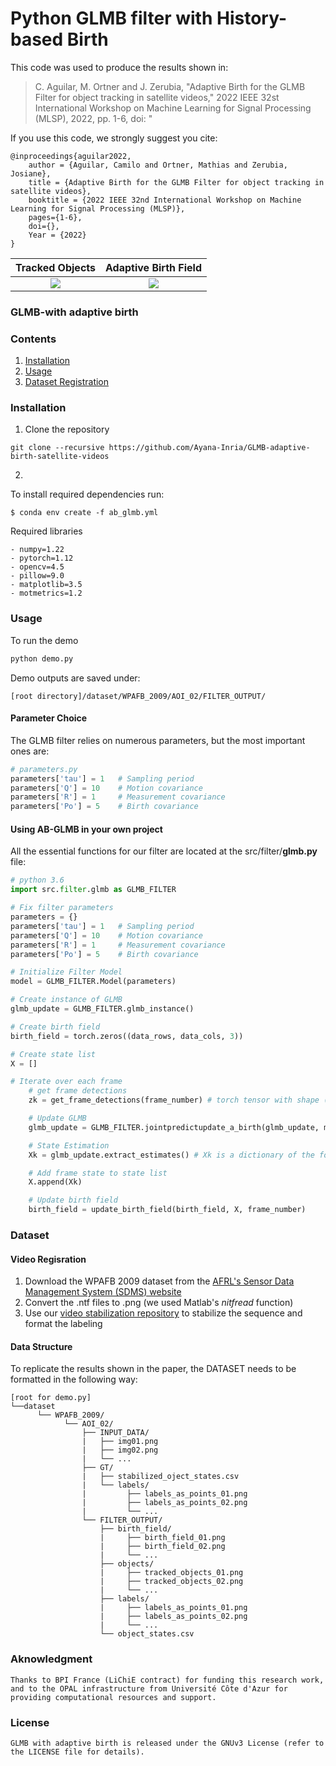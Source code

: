 # Python GLMB filter with History-based Birth

This code was used to produce the results shown in:

> C. Aguilar, M. Ortner and J. Zerubia, "Adaptive Birth for the GLMB Filter for object tracking in satellite videos," 2022 IEEE 32st International Workshop on Machine Learning for Signal Processing (MLSP), 2022, pp. 1-6, doi: "

If you use this code, we strongly suggest you cite:

    @inproceedings{aguilar2022,
        author = {Aguilar, Camilo and Ortner, Mathias and Zerubia, Josiane},
        title = {Adaptive Birth for the GLMB Filter for object tracking in satellite videos},
        booktitle = {2022 IEEE 32nd International Workshop on Machine Learning for Signal Processing (MLSP)},
        pages={1-6},
        doi={},
        Year = {2022}
    }

|Tracked Objects | Adaptive Birth Field |
|:--:| :--:|
| <img src="dataset/WPAFB_2009/AOI_02/adaptive_birth.gif"> | <img src="dataset/WPAFB_2009/AOI_02/birth_field.gif"> |

### GLMB-with adaptive birth

### Contents
1. [Installation](#Installation)
2. [Usage](#usage)
3. [Dataset Registration](#dataset)


### Installation

1. Clone the repository
  ```Shell
  git clone --recursive https://github.com/Ayana-Inria/GLMB-adaptive-birth-satellite-videos
  ```

2.
To install required dependencies run:
```Shell
$ conda env create -f ab_glmb.yml
```
Required libraries
```Shell
- numpy=1.22
- pytorch=1.12
- opencv=4.5
- pillow=9.0
- matplotlib=3.5
- motmetrics=1.2
```

### Usage

To run the demo
```Bash
python demo.py
```

Demo outputs are saved under:

```
[root directory]/dataset/WPAFB_2009/AOI_02/FILTER_OUTPUT/
```


#### Parameter Choice

The GLMB filter relies on numerous parameters, but the most important ones are:

```python
# parameters.py
parameters['tau'] = 1   # Sampling period
parameters['Q'] = 10    # Motion covariance  
parameters['R'] = 1     # Measurement covariance
parameters['Po'] = 5    # Birth covariance
```


#### Using AB-GLMB in your own project

All the essential functions for our filter are located at the src/filter/**glmb.py** file:

```python
# python 3.6
import src.filter.glmb as GLMB_FILTER

# Fix filter parameters
parameters = {}
parameters['tau'] = 1   # Sampling period
parameters['Q'] = 10    # Motion covariance  
parameters['R'] = 1     # Measurement covariance
parameters['Po'] = 5    # Birth covariance

# Initialize Filter Model
model = GLMB_FILTER.Model(parameters)

# Create instance of GLMB
glmb_update = GLMB_FILTER.glmb_instance()

# Create birth field
birth_field = torch.zeros((data_rows, data_cols, 3))

# Create state list
X = []

# Iterate over each frame
    # get frame detections
    zk = get_frame_detections(frame_number) # torch tensor with shape (n_objects_at_frame_k, n_dims). n_dims=4: [px, py, w, h]

    # Update GLMB
    glmb_update = GLMB_FILTER.jointpredictupdate_a_birth(glmb_update, model,  zk, birth_field, frame_number)

    # State Estimation
    Xk = glmb_update.extract_estimates() # Xk is a dictionary of the form Xk[obj_label] = [px, py, vx, vy, w, h]

    # Add frame state to state list
    X.append(Xk)

    # Update birth field
    birth_field = update_birth_field(birth_field, X, frame_number)


```

### Dataset
#### Video Regisration
1. Download the WPAFB 2009 dataset from the [AFRL's Sensor Data Management System (SDMS) website](https://www.sdms.afrl.af.mil/index.php?collection=wpafb2009)
2. Convert the .ntf files to .png (we used Matlab's _nitfread_ function)
3. Use our [video stabilization repository](https://github.com/Ayana-Inria/satellite-video-stabilization) to stabilize the sequence and format the labeling


#### Data Structure
To replicate the results shown in the paper, the DATASET needs to be formatted in the following way:
```
[root for demo.py]
└──dataset
      └── WPAFB_2009/
            └── AOI_02/
                ├── INPUT_DATA/
                |   ├── img01.png
                |   ├── img02.png
                |   └── ...
                ├── GT/
                |   ├── stabilized_oject_states.csv
                |   └── labels/
                |         ├── labels_as_points_01.png
                |         ├── labels_as_points_02.png
                |         └── ...
                └── FILTER_OUTPUT/
                    ├── birth_field/
                    |     ├── birth_field_01.png
                    |     ├── birth_field_02.png
                    |     └── ...
                    ├── objects/
                    |     ├── tracked_objects_01.png
                    |     ├── tracked_objects_02.png
                    |     └── ...
                    ├── labels/
                    |     ├── labels_as_points_01.png
                    |     ├── labels_as_points_02.png
                    |     └── ...
                    └── object_states.csv
```

### Aknowledgment
    Thanks to BPI France (LiChiE contract) for funding this research work, and to the OPAL infrastructure from Université Côte d'Azur for providing computational resources and support.

### License
    GLMB with adaptive birth is released under the GNUv3 License (refer to the LICENSE file for details).
